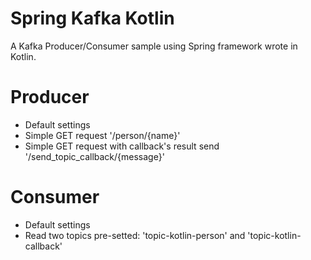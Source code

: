 # Spring Kafka Kotlin

A Kafka Producer/Consumer sample using Spring framework wrote in Kotlin.

# Producer

* Default settings
* Simple GET request '/person/{name}'
* Simple GET request with callback's result send '/send_topic_callback/{message}'

# Consumer

* Default settings
* Read two topics pre-setted: 'topic-kotlin-person' and 'topic-kotlin-callback'
